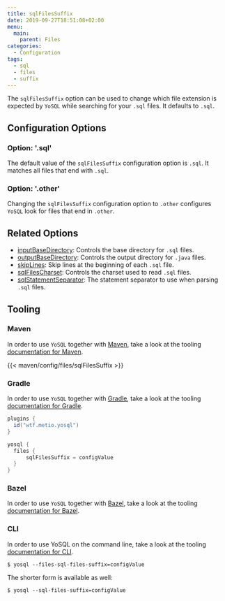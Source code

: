```yaml
---
title: sqlFilesSuffix
date: 2019-09-27T18:51:08+02:00
menu:
  main:
    parent: Files
categories:
  - Configuration
tags:
  - sql
  - files
  - suffix
---
```


The `sqlFilesSuffix` option can be used to change which file extension is expected by `YoSQL` while searching for your `.sql` files. It defaults to `.sql`.

## Configuration Options

### Option: '.sql'

The default value of the `sqlFilesSuffix` configuration option is `.sql`. It matches all files that end with `.sql`.

### Option: '.other'

Changing the `sqlFilesSuffix` configuration option to `.other` configures `YoSQL` look for files that end in `.other`.

## Related Options

- [inputBaseDirectory](../inputbasedirectory/): Controls the base directory for `.sql` files.
- [outputBaseDirectory](../outputbasedirectory/): Controls the output directory for `.java` files.
- [skipLines](../skiplines/): Skip lines at the beginning of each `.sql` file.
- [sqlFilesCharset](../sqlfilescharset/): Controls the charset used to read `.sql` files.
- [sqlStatementSeparator](../sqlstatementseparator/): The statement separator to use when parsing `.sql` files.

## Tooling

### Maven

In order to use `YoSQL` together with [Maven](https://maven.apache.org/), take a look at the tooling [documentation for Maven](/tooling/maven/).

{{< maven/config/files/sqlFilesSuffix >}}

### Gradle

In order to use `YoSQL` together with [Gradle](https://gradle.org/), take a look at the tooling [documentation for Gradle](/tooling/gradle/).

```groovy
plugins {
  id("wtf.metio.yosql")
}

yosql {
  files {
      sqlFilesSuffix = configValue
  }
}
```

### Bazel

In order to use `YoSQL` together with [Bazel](https://bazel.build/), take a look at the tooling [documentation for Bazel](/tooling/bazel/).

### CLI

In order to use YoSQL on the command line, take a look at the tooling [documentation for CLI](/tooling/cli/).

```shell
$ yosql --files-sql-files-suffix=configValue
```

The shorter form is available as well:

```shell
$ yosql --sql-files-suffix=configValue
```
